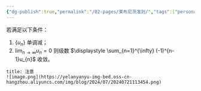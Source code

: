 ```yaml
---
{"dg-publish":true,"permalink":"/02-pages/莱布尼茨准则/","tags":["personal/blog","math/高等数学/级数"]}
---
```


若满足以下条件：
 1. $\displaystyle \{u_{n}\}$ 单调减；
 2. $\displaystyle \lim_{ n \to \infty } u_{n}=0$
则级数 $\displaystyle \sum_{n=1}^{\infty} (-1)^{n-1}u_{n}$ 收敛。

```ad-note
title: 注意
![image.png](https://yelanyanyu-img-bed.oss-cn-hangzhou.aliyuncs.com/img/blog/2024/07/20240721113454.png)
```
